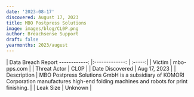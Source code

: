 ```yaml
---
date: '2023-08-17'
discovered: August 17, 2023
title: MBO Postpress Solutions
image: images/blog/CL0P.png
author: Breachsense Support
draft: false
yearmonths: 2023/august
---
```



| Data Breach Report
------------:     |:-------------:    | :-----:|
| Victim      | mbo-pps.com      | 
| Threat Actor      | CL0P      | 
| Date Discovered      | Aug 17, 2023      | 
| Description      | MBO Postpress Solutions GmbH is a subsidiary of KOMORI Corporation manufactures high-end folding machines and robots for print finishing.      | 
| Leak Size      | Unknown      | 

